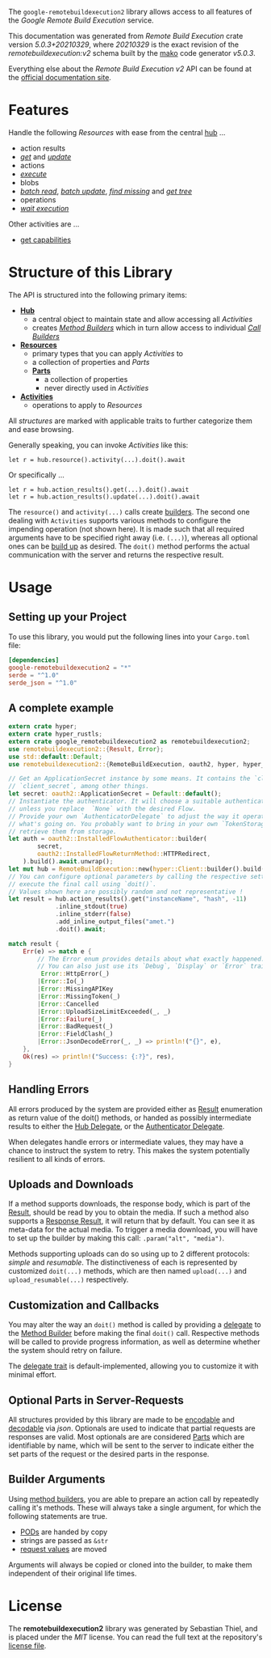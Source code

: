 <!---
DO NOT EDIT !
This file was generated automatically from 'src/generator/templates/api/README.md.mako'
DO NOT EDIT !
-->
The `google-remotebuildexecution2` library allows access to all features of the *Google Remote Build Execution* service.

This documentation was generated from *Remote Build Execution* crate version *5.0.3+20210329*, where *20210329* is the exact revision of the *remotebuildexecution:v2* schema built by the [mako](http://www.makotemplates.org/) code generator *v5.0.3*.

Everything else about the *Remote Build Execution* *v2* API can be found at the
[official documentation site](https://cloud.google.com/remote-build-execution/docs/).
# Features

Handle the following *Resources* with ease from the central [hub](https://docs.rs/google-remotebuildexecution2/5.0.3+20210329/google_remotebuildexecution2/RemoteBuildExecution) ...

* action results
 * [*get*](https://docs.rs/google-remotebuildexecution2/5.0.3+20210329/google_remotebuildexecution2/api::ActionResultGetCall) and [*update*](https://docs.rs/google-remotebuildexecution2/5.0.3+20210329/google_remotebuildexecution2/api::ActionResultUpdateCall)
* actions
 * [*execute*](https://docs.rs/google-remotebuildexecution2/5.0.3+20210329/google_remotebuildexecution2/api::ActionExecuteCall)
* blobs
 * [*batch read*](https://docs.rs/google-remotebuildexecution2/5.0.3+20210329/google_remotebuildexecution2/api::BlobBatchReadCall), [*batch update*](https://docs.rs/google-remotebuildexecution2/5.0.3+20210329/google_remotebuildexecution2/api::BlobBatchUpdateCall), [*find missing*](https://docs.rs/google-remotebuildexecution2/5.0.3+20210329/google_remotebuildexecution2/api::BlobFindMissingCall) and [*get tree*](https://docs.rs/google-remotebuildexecution2/5.0.3+20210329/google_remotebuildexecution2/api::BlobGetTreeCall)
* operations
 * [*wait execution*](https://docs.rs/google-remotebuildexecution2/5.0.3+20210329/google_remotebuildexecution2/api::OperationWaitExecutionCall)

Other activities are ...

* [get capabilities](https://docs.rs/google-remotebuildexecution2/5.0.3+20210329/google_remotebuildexecution2/api::MethodGetCapabilityCall)



# Structure of this Library

The API is structured into the following primary items:

* **[Hub](https://docs.rs/google-remotebuildexecution2/5.0.3+20210329/google_remotebuildexecution2/RemoteBuildExecution)**
    * a central object to maintain state and allow accessing all *Activities*
    * creates [*Method Builders*](https://docs.rs/google-remotebuildexecution2/5.0.3+20210329/google_remotebuildexecution2/client::MethodsBuilder) which in turn
      allow access to individual [*Call Builders*](https://docs.rs/google-remotebuildexecution2/5.0.3+20210329/google_remotebuildexecution2/client::CallBuilder)
* **[Resources](https://docs.rs/google-remotebuildexecution2/5.0.3+20210329/google_remotebuildexecution2/client::Resource)**
    * primary types that you can apply *Activities* to
    * a collection of properties and *Parts*
    * **[Parts](https://docs.rs/google-remotebuildexecution2/5.0.3+20210329/google_remotebuildexecution2/client::Part)**
        * a collection of properties
        * never directly used in *Activities*
* **[Activities](https://docs.rs/google-remotebuildexecution2/5.0.3+20210329/google_remotebuildexecution2/client::CallBuilder)**
    * operations to apply to *Resources*

All *structures* are marked with applicable traits to further categorize them and ease browsing.

Generally speaking, you can invoke *Activities* like this:

```Rust,ignore
let r = hub.resource().activity(...).doit().await
```

Or specifically ...

```ignore
let r = hub.action_results().get(...).doit().await
let r = hub.action_results().update(...).doit().await
```

The `resource()` and `activity(...)` calls create [builders][builder-pattern]. The second one dealing with `Activities`
supports various methods to configure the impending operation (not shown here). It is made such that all required arguments have to be
specified right away (i.e. `(...)`), whereas all optional ones can be [build up][builder-pattern] as desired.
The `doit()` method performs the actual communication with the server and returns the respective result.

# Usage

## Setting up your Project

To use this library, you would put the following lines into your `Cargo.toml` file:

```toml
[dependencies]
google-remotebuildexecution2 = "*"
serde = "^1.0"
serde_json = "^1.0"
```

## A complete example

```Rust
extern crate hyper;
extern crate hyper_rustls;
extern crate google_remotebuildexecution2 as remotebuildexecution2;
use remotebuildexecution2::{Result, Error};
use std::default::Default;
use remotebuildexecution2::{RemoteBuildExecution, oauth2, hyper, hyper_rustls, chrono, FieldMask};

// Get an ApplicationSecret instance by some means. It contains the `client_id` and
// `client_secret`, among other things.
let secret: oauth2::ApplicationSecret = Default::default();
// Instantiate the authenticator. It will choose a suitable authentication flow for you,
// unless you replace  `None` with the desired Flow.
// Provide your own `AuthenticatorDelegate` to adjust the way it operates and get feedback about
// what's going on. You probably want to bring in your own `TokenStorage` to persist tokens and
// retrieve them from storage.
let auth = oauth2::InstalledFlowAuthenticator::builder(
        secret,
        oauth2::InstalledFlowReturnMethod::HTTPRedirect,
    ).build().await.unwrap();
let mut hub = RemoteBuildExecution::new(hyper::Client::builder().build(hyper_rustls::HttpsConnectorBuilder::new().with_native_roots().https_or_http().enable_http1().build()), auth);
// You can configure optional parameters by calling the respective setters at will, and
// execute the final call using `doit()`.
// Values shown here are possibly random and not representative !
let result = hub.action_results().get("instanceName", "hash", -11)
             .inline_stdout(true)
             .inline_stderr(false)
             .add_inline_output_files("amet.")
             .doit().await;

match result {
    Err(e) => match e {
        // The Error enum provides details about what exactly happened.
        // You can also just use its `Debug`, `Display` or `Error` traits
         Error::HttpError(_)
        |Error::Io(_)
        |Error::MissingAPIKey
        |Error::MissingToken(_)
        |Error::Cancelled
        |Error::UploadSizeLimitExceeded(_, _)
        |Error::Failure(_)
        |Error::BadRequest(_)
        |Error::FieldClash(_)
        |Error::JsonDecodeError(_, _) => println!("{}", e),
    },
    Ok(res) => println!("Success: {:?}", res),
}

```
## Handling Errors

All errors produced by the system are provided either as [Result](https://docs.rs/google-remotebuildexecution2/5.0.3+20210329/google_remotebuildexecution2/client::Result) enumeration as return value of
the doit() methods, or handed as possibly intermediate results to either the
[Hub Delegate](https://docs.rs/google-remotebuildexecution2/5.0.3+20210329/google_remotebuildexecution2/client::Delegate), or the [Authenticator Delegate](https://docs.rs/yup-oauth2/*/yup_oauth2/trait.AuthenticatorDelegate.html).

When delegates handle errors or intermediate values, they may have a chance to instruct the system to retry. This
makes the system potentially resilient to all kinds of errors.

## Uploads and Downloads
If a method supports downloads, the response body, which is part of the [Result](https://docs.rs/google-remotebuildexecution2/5.0.3+20210329/google_remotebuildexecution2/client::Result), should be
read by you to obtain the media.
If such a method also supports a [Response Result](https://docs.rs/google-remotebuildexecution2/5.0.3+20210329/google_remotebuildexecution2/client::ResponseResult), it will return that by default.
You can see it as meta-data for the actual media. To trigger a media download, you will have to set up the builder by making
this call: `.param("alt", "media")`.

Methods supporting uploads can do so using up to 2 different protocols:
*simple* and *resumable*. The distinctiveness of each is represented by customized
`doit(...)` methods, which are then named `upload(...)` and `upload_resumable(...)` respectively.

## Customization and Callbacks

You may alter the way an `doit()` method is called by providing a [delegate](https://docs.rs/google-remotebuildexecution2/5.0.3+20210329/google_remotebuildexecution2/client::Delegate) to the
[Method Builder](https://docs.rs/google-remotebuildexecution2/5.0.3+20210329/google_remotebuildexecution2/client::CallBuilder) before making the final `doit()` call.
Respective methods will be called to provide progress information, as well as determine whether the system should
retry on failure.

The [delegate trait](https://docs.rs/google-remotebuildexecution2/5.0.3+20210329/google_remotebuildexecution2/client::Delegate) is default-implemented, allowing you to customize it with minimal effort.

## Optional Parts in Server-Requests

All structures provided by this library are made to be [encodable](https://docs.rs/google-remotebuildexecution2/5.0.3+20210329/google_remotebuildexecution2/client::RequestValue) and
[decodable](https://docs.rs/google-remotebuildexecution2/5.0.3+20210329/google_remotebuildexecution2/client::ResponseResult) via *json*. Optionals are used to indicate that partial requests are responses
are valid.
Most optionals are are considered [Parts](https://docs.rs/google-remotebuildexecution2/5.0.3+20210329/google_remotebuildexecution2/client::Part) which are identifiable by name, which will be sent to
the server to indicate either the set parts of the request or the desired parts in the response.

## Builder Arguments

Using [method builders](https://docs.rs/google-remotebuildexecution2/5.0.3+20210329/google_remotebuildexecution2/client::CallBuilder), you are able to prepare an action call by repeatedly calling it's methods.
These will always take a single argument, for which the following statements are true.

* [PODs][wiki-pod] are handed by copy
* strings are passed as `&str`
* [request values](https://docs.rs/google-remotebuildexecution2/5.0.3+20210329/google_remotebuildexecution2/client::RequestValue) are moved

Arguments will always be copied or cloned into the builder, to make them independent of their original life times.

[wiki-pod]: http://en.wikipedia.org/wiki/Plain_old_data_structure
[builder-pattern]: http://en.wikipedia.org/wiki/Builder_pattern
[google-go-api]: https://github.com/google/google-api-go-client

# License
The **remotebuildexecution2** library was generated by Sebastian Thiel, and is placed
under the *MIT* license.
You can read the full text at the repository's [license file][repo-license].

[repo-license]: https://github.com/Byron/google-apis-rsblob/main/LICENSE.md


